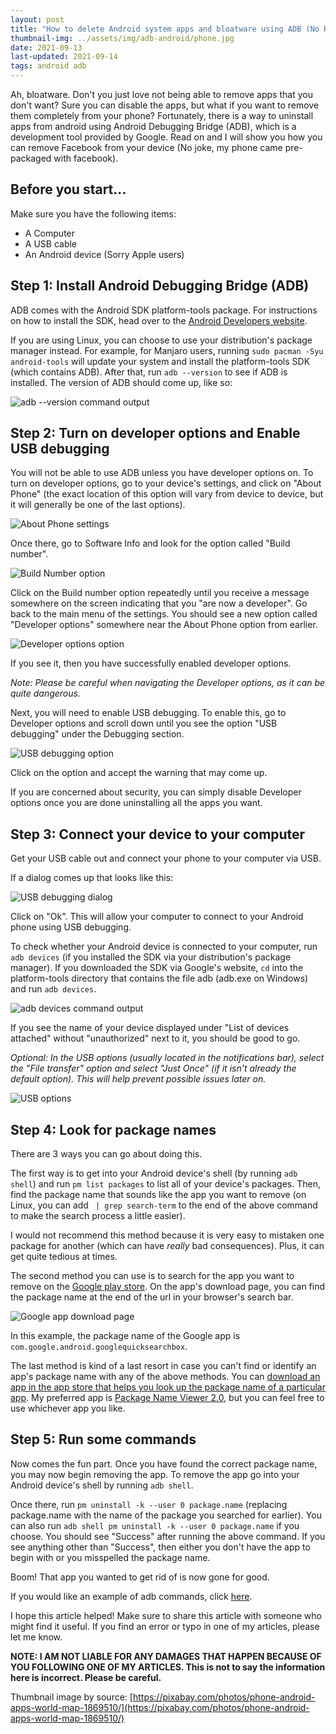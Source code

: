 ```yaml
---
layout: post
title: "How to delete Android system apps and bloatware using ADB (No Root)"
thumbnail-img: ../assets/img/adb-android/phone.jpg
date: 2021-09-13
last-updated: 2021-09-14
tags: android adb
---
```


Ah, bloatware. Don't you just love not being able to remove apps that you don't want? Sure you can disable the apps, but what if you want to remove them completely from your phone? Fortunately, there is a way to uninstall apps from android using Android Debugging Bridge (ADB), which is a development tool provided by Google. Read on and I will show you how you can remove Facebook from your device (No joke, my phone came pre-packaged with facebook).

## Before you start...

Make sure you have the following items: 
- A Computer
- A USB cable
- An Android device (Sorry Apple users)

## Step 1: Install Android Debugging Bridge (ADB)

ADB comes with the Android SDK platform-tools package. For instructions on how to install the SDK, head over to the [Android Developers website](https://developer.android.com/studio/command-line/adb).

If you are using Linux, you can choose to use your distribution's package manager instead. For example, for Manjaro users, running `sudo pacman -Syu android-tools` will update your system and install the platform-tools SDK (which contains ADB). After that, run `adb --version` to see if ADB is installed. The version of ADB should come up, like so:

![adb --version command output](../assets/img/adb-android/adb-version.png)

## Step 2: Turn on developer options and Enable USB debugging

You will not be able to use ADB unless you have developer options on. To turn on developer options, go to your device's settings, and click on "About Phone" (the exact location of this option will vary from device to device, but it will generally be one of the last options). 

![About Phone settings](../assets/img/adb-android/about-phone.png)

Once there, go to Software Info and look for the option called "Build number".

![Build Number option](../assets/img/adb-android/build-num.png)

 Click on the Build number option repeatedly until you receive a message somewhere on the screen indicating that you "are now a developer". Go back to the main menu of the settings. You should see a new option called "Developer options" somewhere near the About Phone option from earlier.

![Developer options option](../assets/img/adb-android/developer-options.png) 
 
If you see it, then you have successfully enabled developer options.

*Note: Please be careful when navigating the Developer options, as it can be quite dangerous.*

Next, you will need to enable USB debugging. To enable this, go to Developer options and scroll down until you see the option "USB debugging" under the Debugging section. 

![USB debugging option](../assets/img/adb-android/usb-debugging.png)

Click on the option and accept the warning that may come up.

If you are concerned about security, you can simply disable Developer options once you are done uninstalling all the apps you want.

## Step 3: Connect your device to your computer

Get your USB cable out and connect your phone to your computer via USB. 

If a dialog comes up that looks like this: 

![USB debugging dialog](../assets/img/adb-android/debugging-dialog.png)

Click on "Ok". This will allow your computer to connect to your Android phone using USB debugging.

To check whether your Android device is connected to your computer, run `adb devices` (if you installed the SDK via your distribution's package manager). If you downloaded the SDK via Google's website, `cd` into the platform-tools directory that contains the file adb (adb.exe on Windows) and run `adb devices`.

![adb devices command output](../assets/img/adb-android/adb-devices.png)

If you see the name of your device displayed under "List of devices attached" without "unauthorized" next to it, you should be good to go.

*Optional: In the USB options (usually located in the notifications bar), select the "File transfer" option and select "Just Once" (if it isn't already the default option). This will help prevent possible issues later on.*

![USB options](../assets/img/adb-android/usb-options.png)

## Step 4: Look for package names

There are 3 ways you can go about doing this.

The first way is to get into your Android device's shell (by running `adb shell`) and run `pm list packages` to list all of your device's packages. Then, find the package name that sounds like the app you want to remove (on Linux, you can add ``` | grep search-term``` to the end of the above command to make the search process a little easier). 

I would not recommend this method because it is very easy to mistaken one package for another (which can have *really* bad consequences). Plus, it can get quite tedious at times.

The second method you can use is to search for the app you want to remove on the [Google play store](https://play.google.com/store/apps). On the app's download page, you can find the package name at the end of the url in your browser's search bar.

![Google app download page](../assets/img/adb-android/google-play.png)

In this example, the package name of the Google app is `com.google.android.googlequicksearchbox`. 

The last method is kind of a last resort in case you can't find or identify an app's package name with any of the above methods. You can [download an app in the app store that helps you look up the package name of a particular app](https://play.google.com/store/search?q=package%20name&c=apps). My preferred app is [Package Name Viewer 2.0](https://play.google.com/store/apps/details?id=com.csdroid.pkg), but you can feel free to use whichever app you like.

## Step 5: Run some commands

Now comes the fun part. Once you have found the correct package name, you may now begin removing the app. To remove the app go into your Android device's shell by running `adb shell`. 

Once there, run `pm uninstall -k --user 0 package.name` (replacing package.name with the name of the package you searched for earlier). You can also run `adb shell pm uninstall -k --user 0 package.name` if you choose. You should see "Success" after running the above command. If you see anything other than "Success", then either you don't have the app to begin with or you misspelled the package name. 

Boom! That app you wanted to get rid of is now gone for good.

If you would like an example of adb commands, click [here](https://github.com/ismaeltovar/bash-scripts/blob/main/adb-scripts/remove-unwanted-apps-android).

I hope this article helped! Make sure to share this article with someone who might find it useful. If you find an error or typo in one of my articles, please let me know.

**NOTE: I AM NOT LIABLE FOR ANY DAMAGES THAT HAPPEN BECAUSE OF YOU FOLLOWING ONE OF MY ARTICLES. This is not to say the information here is incorrect. Please be careful.**

Thumbnail image by source: [https://pixabay.com/photos/phone-android-apps-world-map-1869510/](https://pixabay.com/photos/phone-android-apps-world-map-1869510/)
